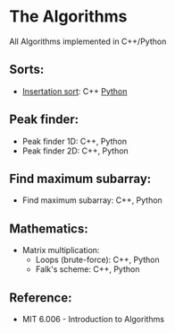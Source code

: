# The Algorithms
All Algorithms implemented in C++/Python

## Sorts:
  * [Insertation sort](https://ocw.mit.edu/courses/electrical-engineering-and-computer-science/6-006-introduction-to-algorithms-fall-2011/lecture-videos/MIT6_006F11_lec03.pdf): C++ [Python](https://github.com/Xrenya/Algorithms/blob/master/Python/Sorts/insertion_sort.py)
  
## Peak finder:
  * Peak finder 1D: C++, Python
  * Peak finder 2D: C++, Python
  
## Find maximum subarray:
  * Find maximum subarray: C++, Python
  
## Mathematics:
   * Matrix multiplication: 
     * Loops (brute-force): C++, Python
     * Falk's scheme: C++, Python

## Reference:
  * MIT 6.006 - Introduction to Algorithms
